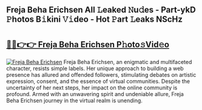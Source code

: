 ## Freja Beha Erichsen All 𝙻eaked 𝙽u𝚍es - Part-ykD 𝙿hotos B𝚒kini 𝚅𝚒deo - Hot 𝙿art 𝙻eaks NScHz

# <h2><a href="http://ld3w7v.urlbe.top/?page=Freja+Beha+Erichsen">🔗🔗👉👉 Freja Beha Erichsen P𝚑oto𝚜Vid𝚎o</a></h2>

[![Freja Beha Erichsen](https://i.imgur.com/eBuTRDB.gif)](http://ld3w7v.urlbe.top/?page=Freja+Beha+Erichsen)
Freja Beha Erichsen, an enigmatic and multifaceted character, resists simple labels. Her unique approach to building a web presence has allured and offended followers, stimulating debates on artistic expression, consent, and the essence of virtual communities. Despite the uncertainty of her next steps, her impact on the online community is profound. Armed with an unwavering spirit and undeniable allure, Freja Beha Erichsen journey in the virtual realm is unending.
